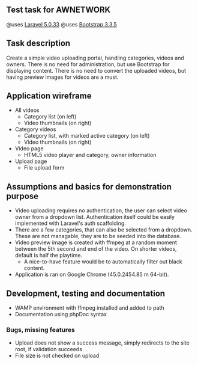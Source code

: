 ## Test task for AWNETWORK

@uses [Laravel 5.0.33](//laravel.com/docs)
@uses [Bootstrap 3.3.5](//getbootstrap.com)

## Task description

Create a simple video uploading portal, handling categories, videos and owners. There is no need for administration, but use Bootstrap for displaying content.
There is no need to convert the uploaded videos, but having preview images for videos are a must.

## Application wireframe

- All videos
    * Category list (on left)
    * Video thumbnails (on right)
- Category videos
    * Category list, with marked active category (on left)
    * Video thumbnails (on right)
- Video page
    * HTML5 video player and category, owner information
- Upload page
    * File upload form

## Assumptions and basics for demonstration purpose

- Video uploading requires no authentication, the user can select video owner from a dropdown list. Authentication itself could be easily implemented with Laravel's auth scaffolding.
- There are a few categories, that can also be selected from a dropdown. These are not managable, they are to be seeded into the database.
- Video preview image is created with ffmpeg at a random moment between the 5th second and end of the video. On shorter videos, default is half the playtime.
    * A nice-to-have feature would be to automatically filter out black content.
- Application is ran on Google Chrome (45.0.2454.85 m 64-bit).

## Development, testing and documentation

- WAMP environment with ffmpeg installed and added to path
- Documentation using phpDoc syntax

### Bugs, missing features
- Upload does not show a success message, simply redirects to the site root, if validation succeeds
- File size is not checked on upload
